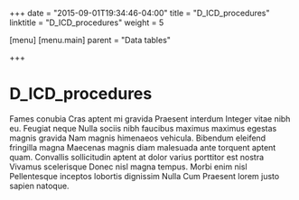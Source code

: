 +++
date = "2015-09-01T19:34:46-04:00"
title = "D_ICD_procedures"
linktitle = "D_ICD_procedures"
weight = 5

[menu]
  [menu.main]
    parent = "Data tables"

+++

# D_ICD_procedures

Fames conubia Cras aptent mi gravida Praesent interdum Integer vitae nibh eu. Feugiat neque Nulla sociis nibh faucibus maximus maximus egestas magnis gravida Nam magnis himenaeos vehicula. Bibendum eleifend fringilla magna Maecenas magnis diam malesuada ante torquent aptent quam. Convallis sollicitudin aptent at dolor varius porttitor est nostra Vivamus scelerisque Donec nisl magna tempus. Morbi enim nisl Pellentesque inceptos lobortis dignissim Nulla Cum Praesent lorem justo sapien natoque.